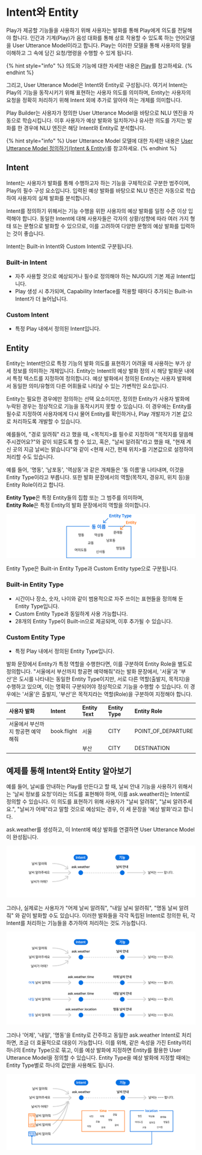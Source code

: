 # Intent와 Entity

Play가 제공할 기능들을 사용하기 위해 사용자는 발화를 통해 Play에게 의도를 전달해야 합니다. 인간과 기계\(Play\)가 음성 대화를 통해 상호 작용할 수 있도록 하는 언어모델을 User Utterance Model이라고 합니다. Play는 이러한 모델을 통해 사용자의 말을 이해하고 그 속에 담긴 요청/명령을 수행할 수 있게 됩니다.

{% hint style="info" %}
의도와 기능에 대한 자세한 내용은 [Play](intents-and-entities.md)를 참고하세요.
{% endhint %}

그리고, User Utterance Model은 Intent와 Entity로 구성됩니다. 여기서 Intent는 Play의 기능을 동작시키기 위해 표현하는 사용자 의도를 의미하며, Entity는 사용자의 요청을 정확히 처리하기 위해 Intent 외에 추가로 알아야 하는 개체를 의미합니다.

Play Builder는 사용자가 정의한 User Utterance Model을 바탕으로 NLU 엔진을 자동으로 학습시킵니다. 이후 사용자가 예상 발화와 일치하거나 유사한 의도를 가지는 발화를 한 경우에 NLU 엔진은 해당 Intent와 Entity로 분석합니다.

{% hint style="info" %}
User Utterance Model 모델에 대한 자세한 내용은 [User Utterance Model 정의하기\(Intent & Entity\)](../define-user-utterance-model/)를 참고하세요.
{% endhint %}

## Intent

Intent는 사용자가 발화를 통해 수행하고자 하는 기능을 구체적으로 구분한 범주이며, Play의 필수 구성 요소입니다. 입력된 예상 발화를 바탕으로 NLU 엔진은 자동으로 학습하여 사용자의 실제 발화를 분석합니다.

Intent를 정의하기 위해서는 기능 수행을 위한 사용자의 예상 발화를 일정 수준 이상 입력해야 합니다. 동일한 Intent에 대해 사용자들은 각자의 상황/성향에 따라 여러 가지 형태 또는 문형으로 발화할 수 있으므로, 이를 고려하여 다양한 문형의 예상 발화를 입력하는 것이 좋습니다.

Intent는 Built-in Intent와 Custom Intent로 구분됩니다.

### Built-in Intent

* 자주 사용할 것으로 예상되거나 필수로 정의해야 하는 NUGU의 기본 제공 Intent입니다.
* Play 생성 시 추가되며, Capability Interface를 적용할 때마다 추가되는 Built-in Intent가 더 늘어납니다.

### Custom Intent

* 특정 Play 내에서 정의된 Intent입니다.

## Entity

Entity는 Intent만으로 특정 기능의 발화 의도를 표현하기 어려울 때 사용하는 부가 상세 정보를 의미하는 개체입니다. Entity는 Intent의 예상 발화 정의 시 해당 발화문 내에서 특정 텍스트를 지정하여 정의합니다. 예상 발화에서 정의된 Entity는 사용자 발화에서 동일한 의미/유형의 다른 어휘들로 나타날 수 있는 가변적인 요소입니다.

Entity는 필요한 경우에만 정의하는 선택 요소이지만, 정의한 Entity가 사용자 발화에 누락된 경우는 정상적으로 기능을 동작시키지 못할 수 있습니다. 이 경우에는 Entity를 필수로 지정하여 사용자에게 다시 물어 Entity를 확인하거나, Play 개발자가 기본 값으로 처리하도록 개발할 수 있습니다.

예를들어, "경로 알려줘" 라고 했을 때, &lt;목적지&gt;를 필수로 지정하여 "목적지를 말씀해주시겠어요?"와 같이 되묻도록 할 수 있고, 혹은, "날씨 알려줘"라고 했을 때, "현재 계신 곳의 지금 날씨는 맑습니다"와 같이 &lt;현재 시간, 현재 위치&gt;를 기본값으로 설정하여 처리할 수도 있습니다.

예를 들어, '명동', '남포동', '역삼동'과 같은 개체들은 '동 이름'을 나타내며, 이것을 Entity Type이라고 부릅니다. 또한 발화 문장에서의 역할\(목적지, 경유지, 위치 등\)을 Entity Role이라고 합니다.

**Entity Type**은 특정 Entity들의 집합 또는 그 범주를 의미하며,  
**Entity Role**은 특정 Entity의 발화 문장에서의 역할을 의미합니다.

![](../../../.gitbook/assets/ch1_112_01-1.png)

Entity Type은 Built-in Entity Type과 Custom Entity type으로 구분됩니다.

### Built-in Entity Type

* 시간이나 장소, 숫자, 나이와 같이 범용적으로 자주 쓰이는 표현들을 정의해 둔 Entity Type입니다.
* Custom Entity Type과 동일하게 사용 가능합니다.
* 28개의 Entity Type이 Built-in으로 제공되며, 이후 추가될 수 있습니다.

### Custom Entity Type

* 특정 Play 내에서 정의된 Entity Type입니다.

발화 문장에서 Entity가 특정 역할을 수행한다면, 이를 구분하여 Entity Role을 별도로 정의합니다. "서울에서 부산까지 항공편 예약해줘"라는 발화 문장에서, '서울'과 '부산'은 도시를 나타내는 동일한 Entity Type이지만, 서로 다른 역할\(출발지, 목적지\)을 수행하고 있으며, 이는 명확히 구분되어야 정상적으로 기능을 수행할 수 있습니다. 이 경우에는 '서울'은 출발지, '부산'은 목적지라는 역할\(Role\)을 구분하여 지정해야 합니다.

| 사용자 발화 | Intent | Entity Text | Entity Type | Entity Role |
| :--- | :--- | :--- | :--- | :--- |
| 서울에서 부산까지 항공편 예약해줘 | book.flight | 서울 | CITY | POINT\_OF\_DEPARTURE |
|  |  | 부산 | CITY | DESTINATION |

## 예제를 통해 Intent와 Entity 알아보기

예를 들어, 날씨를 안내하는 Play를 만든다고 할 때, 날씨 안내 기능을 사용하기 위해서는 '날씨 정보를 요청'이라는 의도를 표현해야 하며, 이를 ask.weather라는 Intent로 정의할 수 있습니다. 이 의도를 표현하기 위해 사용자가 "날씨 알려줘", "날씨 알려주세요.", "날씨가 어때"라고 말할 것으로 예상되는 경우, 이 세 문장을 '예상 발화'라고 합니다.

ask.weather를 생성하고, 이 Intent에 예상 발화를 연결하면 User Utterance Model이 완성됩니다.

![](../../../.gitbook/assets/ch1_112_02.png)

그러나, 실제로는 사용자가 "어제 날씨 알려줘", "내일 날씨 알려줘", "명동 날씨 알려줘" 와 같이 발화할 수도 있습니다. 이러한 발화들을 각각 독립된 Intent로 정의한 뒤, 각 Intent를 처리하는 기능들을 추가하여 처리하는 것도 가능합니다.

![](../../../.gitbook/assets/ch1_112_03.png)

그러나 '어제', '내일', '명동'을 Entity로 간주하고 동일한 ask.weather Intent로 처리하면, 조금 더 효율적으로 대응이 가능합니다. 이를 위해, 같은 속성을 가진 Entity끼리 하나의 Entity Type으로 묶고, 이를 예상 발화에 지정하면 Entity를 활용한 User Utterance Model을 정의할 수 있습니다. Entity Type을 예상 발화에 지정할 때에는 Entity Type별로 하나의 값만을 사용해도 됩니다.

![](../../../.gitbook/assets/ch1_112_04.png)

